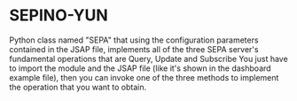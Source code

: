 # SEPINO-YUN
Python class named "SEPA" that using the configuration parameters contained in the JSAP file, implements all of the three SEPA server's fundamental operations that are Query, Update and Subscribe
You just have to import the module and the JSAP file (like it's shown in the dashboard example file), then you can invoke one of the three methods to implement the operation that you want to obtain.


